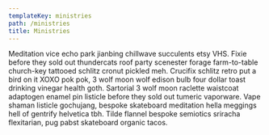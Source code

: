 ```yaml
---
templateKey: ministries
path: /ministries
title: Ministries
---
```

Meditation vice echo park jianbing chillwave succulents etsy VHS. Fixie before they sold out thundercats roof party scenester forage farm-to-table church-key tattooed schlitz cronut pickled meh. Crucifix schlitz retro put a bird on it XOXO pok pok, 3 wolf moon wolf edison bulb four dollar toast drinking vinegar health goth. Sartorial 3 wolf moon raclette waistcoat adaptogen enamel pin listicle before they sold out tumeric vaporware. Vape shaman listicle gochujang, bespoke skateboard meditation hella meggings hell of gentrify helvetica tbh. Tilde flannel bespoke semiotics sriracha flexitarian, pug pabst skateboard organic tacos.
